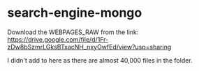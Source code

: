 # search-engine-mongo

Download the WEBPAGES_RAW from the link: https://drive.google.com/file/d/1Fr-zDw8bSzmrLGksBTxacNH_nxyOwfEd/view?usp=sharing

I didn't add to here as there are almost 40,000 files in the folder.
